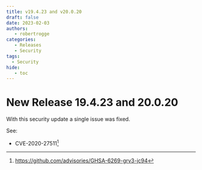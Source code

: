 ```yaml
---
title: v19.4.23 and v20.0.20
draft: false
date: 2023-02-03
authors:
   - robertrogge
categories:
   - Releases
   - Security
tags:
  - Security
hide:
   - toc
---
```


# New Release 19.4.23 and 20.0.20

With this security update a single issue was fixed.

<!-- more -->

See:

- CVE-2020-27511[^1]

[^1]: https://github.com/advisories/GHSA-6269-grv3-jc94
